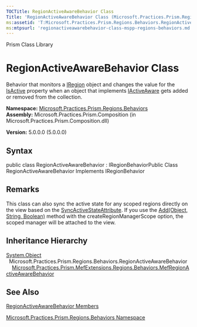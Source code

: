 ```yaml
---
TOCTitle: RegionActiveAwareBehavior Class
Title: 'RegionActiveAwareBehavior Class (Microsoft.Practices.Prism.Regions.Behaviors)'
ms:assetid: 'T:Microsoft.Practices.Prism.Regions.Behaviors.RegionActiveAwareBehavior'
ms:mtpsurl: 'regionactiveawarebehavior-class-mspp-regions-behaviors.md'
---
```


Prism Class Library

RegionActiveAwareBehavior Class
===============================

Behavior that monitors a [IRegion](https://msdn.microsoft.com/library/microsoft.practices.prism.regions.iregion) object and changes the value for the [IsActive](https://msdn.microsoft.com/library/microsoft.practices.prism.iactiveaware.isactive) property when an object that implements [IActiveAware](https://msdn.microsoft.com/library/microsoft.practices.prism.iactiveaware) gets added or removed from the collection.

**Namespace:** [Microsoft.Practices.Prism.Regions.Behaviors](https://msdn.microsoft.com/library/microsoft.practices.prism.regions.behaviors)
**Assembly:** Microsoft.Practices.Prism.Composition (in Microsoft.Practices.Prism.Composition.dll)

**Version:** 5.0.0.0 (5.0.0.0)

## Syntax


public class RegionActiveAwareBehavior : IRegionBehaviorPublic Class RegionActiveAwareBehavior Implements IRegionBehavior

Remarks
-------

 This class can also sync the active state for any scoped regions directly on the view based on the [SyncActiveStateAttribute](https://msdn.microsoft.com/library/microsoft.practices.prism.regions.syncactivestateattribute). If you use the [Add(Object, String, Boolean)](https://msdn.microsoft.com/library/microsoft.practices.prism.regions.region.add(system.object%2csystem.string%2csystem.boolean)) method with the createRegionManagerScope option, the scoped manager will be attached to the view.

Inheritance Hierarchy
---------------------

<span id="familyToggle"></span>[System.Object](http://msdn.microsoft.com/en-us/library/e5kfa45b)
  Microsoft.Practices.Prism.Regions.Behaviors.RegionActiveAwareBehavior
    [Microsoft.Practices.Prism.MefExtensions.Regions.Behaviors.MefRegionActiveAwareBehavior](https://msdn.microsoft.com/library/microsoft.practices.prism.mefextensions.regions.behaviors.mefregionactiveawarebehavior)

See Also
--------


[RegionActiveAwareBehavior Members](https://msdn.microsoft.com/allmembers.t:microsoft.practices.prism.regions.behaviors.regionactiveawarebehavior)

[Microsoft.Practices.Prism.Regions.Behaviors Namespace](https://msdn.microsoft.com/library/microsoft.practices.prism.regions.behaviors)
